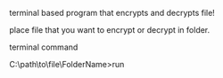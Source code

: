 terminal based program that encrypts and decrypts file!

place file that you want to encrypt or decrypt in folder.


terminal command

C:\path\to\file\FolderName>run
